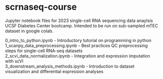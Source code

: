 # scrnaseq-course

Jupyter notebook files for 2023 single-cell RNA sequencing data anaylsis UCSF Diabetes Center bootcamp. Intended to be run on sub-sampled mTEC dataset in google colab.

0_intro_to_python.ipynb - Introductory tutorial on programming in python  
1_scanpy_data_preprocessing.ipynb - Best practices QC preprocessing steps for single-cell RNA-seq datasets  
2_scvi_data_normalization.ipynb - Integration and expression imputation with scVI  
3_downstream_analysis_methods.ipynb - Introduction to dataset visualization and differential expression analyses
